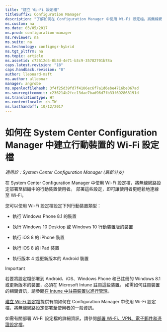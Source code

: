 ```yaml
---
title: "建立 Wi-Fi 設定檔"
titleSuffix: Configuration Manager
description: "了解如何在 Configuration Manager 中使用 Wi-Fi 設定檔，將無線網路設定部署至組織中的行動裝置使用者。"
ms.custom: na
ms.date: 03/05/2017
ms.prod: configuration-manager
ms.reviewer: na
ms.suite: na
ms.technology: configmgr-hybrid
ms.tgt_pltfrm: na
ms.topic: article
ms.assetid: c72612d4-0b3d-4e71-b3c9-35782701b78a
caps.latest.revision: "18"
caps.handback.revision: "0"
author: lleonard-msft
ms.author: alleonar
manager: angrobe
ms.openlocfilehash: 3f4f25d39fd7f4106ec6f7a1d6ebe4716be067ad
ms.sourcegitcommit: c236214b2fcc13dae7bad96d7fb33f692868191d
ms.translationtype: HT
ms.contentlocale: zh-TW
ms.lasthandoff: 10/12/2017
---
```

# <a name="how-to-create-wi-fi-profiles-for-mobile-devices-in-system-center-configuration-manager"></a>如何在 System Center Configuration Manager 中建立行動裝置的 Wi-Fi 設定檔

*適用於︰System Center Configuration Manager (最新分支)*

在 System Center Configuration Manager 中使用 Wi-Fi 設定檔，將無線網路設定部署至組織中的行動裝置使用者。 部署這些設定，即可讓使用者更輕鬆地連線至 Wi-Fi。  

您可以使用 Wi-Fi 設定檔設定下列行動裝置類型：  

-   執行 Windows Phone 8.1 的裝置  

-   執行 Windows 10 Desktop 或 Windows 10 行動裝置版的裝置  

-   執行 iOS 8 的 iPhone 裝置  

-   執行 iOS 8 的 iPad 裝置  

-   執行版本 4 或更新版本的 Android 裝置

> [!IMPORTANT]  
>  若要將設定檔部署到 Android、iOS、Windows Phone 和已註冊的 Windows 8.1 或更新版本的裝置，必須在 Microsoft Intune 註冊這些裝置。 如需如何註冊裝置的相關資訊，請參閱[在 Intune 中註冊裝置以進行管理](https://docs.microsoft.com/intune/deploy-use/enroll-devices-in-microsoft-intune)。  

[建立 Wi-Fi 設定檔](../../protect/deploy-use/create-wifi-profiles.md#create-a-wi-fi-profile)提供有關如何在 Configuration Manager 中使用 Wi-Fi 設定檔，將無線網路設定部署至使用者的一般資訊。

如需有關部署 Wi-Fi 設定檔的詳細資訊，請參閱[部署 Wi-Fi、VPN、電子郵件和憑證設定檔](../../protect/deploy-use/deploy-wifi-vpn-email-cert-profiles.md)。

